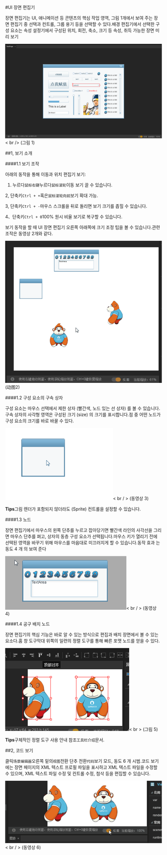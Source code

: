 #UI 장면 편집기

장면 편집기는 UI, 애니메이션 등 콘텐츠의 핵심 작업 영역, 그림 1개에서 보여 주는 장면 편집기 중 선택과 컨트롤, 그룹 용기 등을 선택할 수 있다.배경 편집기에서 선택한 구성 요소는 속성 설정기에서 구성된 위치, 회전, 축소, 크기 등 속성, 취득 가능한 장면 미리 보기

​![图片1.png](img/1.png)< br />
(그림 1)



##1, 보기 소개

####1.1 보기 조작

아래의 동작을 통해 이동과 위치 편집기 보기:

1. 누르다`鼠标右键`누르다`鼠标滚轮`이동 보기 끌 수 있습니다.

2, 단축키`Ctrl + +`혹은`鼠标滚轮向前`보기 확대 가능.

3, 단축키`Ctrl + -`마우스 스크롤을 뒤로 돌리면 보기 크기를 좁힐 수 있습니다.

4、단축키`Ctrl + 0`100% 원시 비율 보기로 복구할 수 있습니다.

보기 동작을 할 때 UI 장면 편집기 오른쪽 아래쪽에 크기 조정 팁을 볼 수 있습니다.관련 조작은 동영상 2개와 같다.

![动图2](img/2.gif)  <br /> (动图2)







####1.2 구성 요소의 구속 상자

구성 요소는 마우스 선택에서 제한 상자 (빨간색, 노드 있는 선 상자) 를 볼 수 있습니다. 구속 상자의 사각형 영역은 구성된 크기 (size) 의 크기를 표시합니다.점 중 어떤 노드가 구성 요소의 크기를 바로 바꿀 수 있다.

​![动图3](img/3.gif)< br / > (동영상 3)

**Tips**그림 렌더가 포함되지 않더라도 (Sprite) 컨트롤을 설정할 수 있습니다.



####1.3 노드

장면 편집기에서 마우스의 왼쪽 단추를 누르고 잡아당기면 빨간색 라인의 사각선을 그리면 마우스 단추를 펴고, 상자의 동층 구성 요소가 선택됩니다.마우스 키가 열리기 전에 선택된 영역을 바꾸기 위해 마우스를 마음대로 미끄러지게 할 수 있습니다.동작 효과 는 동도 4 개 의 보여 준다

![动图4](img/4.gif)< br / > (동영상 4)



####1.4 공구 배치 노드

장면 편집기의 핵심 기능은 바로 알 수 있는 방식으로 편집과 배치 장면에서 볼 수 있는 요소다.홈 창 도구막대 위쪽의 일련의 정렬 도구를 통해 빠른 포맷 노드를 얻을 수 있다.

​![图片5](img/5.png)< br > (그림 5)

**Tips**구체적인 정렬 도구 사용 안내 참조`工具栏介绍`문서.



##2, 코드 보기

클릭`场景编辑器`오른쪽 밑의`视图`전환 단추 전환`代码`보기 모드, 동도 6 개 시범.코드 보기에는 장면 페이지의 XML 텍스트 프로필 파일을 표시하고 XML 텍스트 파일을 수정할 수 있으며, XML 텍스트 파일 수정 및 컨트롤 수정, 첨삭 등을 편집할 수 있습니다.

![动图6](img/6.gif)< br / > (동영상 6)

